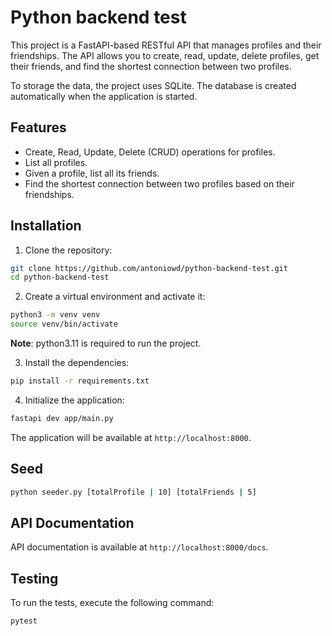 # Python backend test
This project is a FastAPI-based RESTful API that manages profiles and their friendships. The API allows you to create, read, update, delete profiles, get their friends, and find the shortest connection between two profiles.

To storage the data, the project uses SQLite. The database is created automatically when the application is started.

## Features
- Create, Read, Update, Delete (CRUD) operations for profiles.
- List all profiles.
- Given a profile, list all its friends.
- Find the shortest connection between two profiles based on their friendships.

## Installation
1. Clone the repository:

```bash
git clone https://github.com/antoniowd/python-backend-test.git
cd python-backend-test
```

2. Create a virtual environment and activate it:

```bash
python3 -m venv venv
source venv/bin/activate
```
**Note**: python3.11 is required to run the project.

3. Install the dependencies:

```bash
pip install -r requirements.txt
```

4. Initialize the application:

```bash
fastapi dev app/main.py
```
The application will be available at `http://localhost:8000`.

## Seed
```bash
python seeder.py [totalProfile | 10] [totalFriends | 5]
```


## API Documentation
 API documentation is available at `http://localhost:8000/docs`.

## Testing
To run the tests, execute the following command:

```bash
pytest
```

